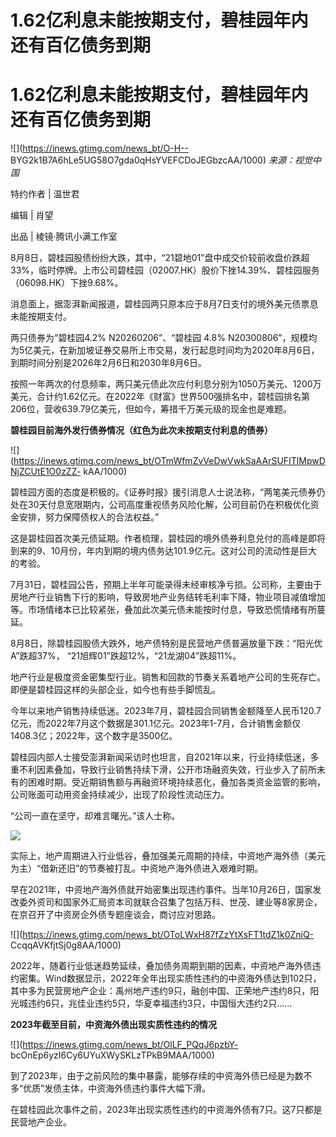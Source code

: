 # 1.62亿利息未能按期支付，碧桂园年内还有百亿债务到期

# 1.62亿利息未能按期支付，碧桂园年内还有百亿债务到期

![](https://inews.gtimg.com/news_bt/O-H--
BYG2k1B7A6hLe5UG58O7gda0qHsYVEFCDoJEGbzcAA/1000) _来源：视觉中国_

特约作者 | 温世君

编辑 | 肖望

出品 | 棱镜·腾讯小满工作室

8月8日，碧桂园股债纷纷大跌，其中，“21碧地01”盘中成交价较前收盘价跌超33%，临时停牌。上市公司碧桂园（02007.HK）股价下挫14.39%、碧桂园服务（06098.HK）下挫9.68%。

消息面上，据澎湃新闻报道，碧桂园两只原本应于8月7日支付的境外美元债票息未能按期支付。

两只债券为“碧桂园4.2% N20260206”、“碧桂园 4.8%
N20300806”，规模均为5亿美元，在新加坡证券交易所上市交易，发行起息时间均为2020年8月6日，到期时间分别是2026年2月6日和2030年8月6日。

按照一年两次的付息频率，两只美元债此次应付利息分别为1050万美元、1200万美元，合计约1.62亿元。在2022年《财富》世界500强排名中，碧桂园排名第206位，营收639.79亿美元，但如今，筹措千万美元级的现金也是难题。

**碧桂园目前海外发行债券情况（红色为此次未按期支付利息的债券）**

![](https://inews.gtimg.com/news_bt/OTmWfmZvVeDwVwkSaAArSUFITlMpwDNjZCUtE1O0zZZ-
kAA/1000)

碧桂园方面的态度是积极的。《证券时报》援引消息人士说法称，“两笔美元债券仍处在30天付息宽限期内，公司高度重视债务风险化解，公司目前仍在积极优化资金安排，努力保障债权人的合法权益。”

这是碧桂园首次美元债延期。作者梳理，碧桂园的境外债券利息兑付的高峰是即将到来的9、10月份，年内到期的境内债务达101.9亿元。这对公司的流动性是巨大的考验。

7月31日，碧桂园公告，预期上半年可能录得未经审核净亏损。公司称，主要由于房地产行业销售下行的影响，导致房地产业务结转毛利率下降，物业项目减值增加等。市场情绪本已比较紧张，叠加此次美元债未能按时付息，导致恐慌情绪有所蔓延。

8月8日，除碧桂园股债大跌外，地产债特别是民营地产债普遍放量下跌：“阳光优A”跌超37%， “21旭辉01”跌超12%，“21龙湖04”跌超11%。

地产行业是极度资金密集型行业。销售和回款的节奏关系着地产公司的生死存亡。即便是碧桂园这样的头部企业，如今也有些手脚慌乱。

今年以来地产销售持续低迷。2023年7月，碧桂园合同销售金额降至人民币120.7亿元，而2022年7月这个数据是301.1亿元。2023年1-7月，合计销售金额仅1408.3亿；2022年，这个数字是3500亿。

碧桂园内部人士接受澎湃新闻采访时也坦言，自2021年以来，行业持续低迷，多重不利因素叠加，导致行业销售持续下滑，公开市场融资失效，行业步入了前所未有的困难时期。受近期销售额与再融资环境持续恶化，叠加各类资金监管的影响，公司账面可动用资金持续减少，出现了阶段性流动压力。

“公司一直在坚守，却难言曙光。”该人士称。

![](https://inews.gtimg.com/news_bt/OrH42hFohBNjp8FwrdkH4S1y4fRbHAupfz8g2zCjLkEvsAA/1000)

实际上，地产周期进入行业低谷，叠加强美元周期的持续，中资地产海外债（美元为主）“借新还旧”的节奏被打乱。中资地产海外债进入艰难时期。

早在2021年，中资地产海外债就开始密集出现违约事件。当年10月26日，国家发改委外资司和国家外汇局资本司就联合召集了包括万科、世茂、建业等8家房企，在京召开了中资房企外债专题座谈会，商讨应对思路。

![](https://inews.gtimg.com/news_bt/OToLWxH87fZzYtXsFT1tdZ1k0ZniQ-
CcqqAVKfjtSj0g8AA/1000)

2022年，随着行业低迷趋势延续，叠加债务周期到期的因素，中资地产海外债违约密集。Wind数据显示，2022年全年出现实质性违约的中资海外债达到102只，其中多为民营房地产企业：禹州地产违约9只，融创中国、正荣地产违约8只，阳光城违约6只，兆佳业违约5只，华夏幸福违约3只，中国恒大违约2只……

**2023年截至目前，中资海外债出现实质性违约的情况**

![](https://inews.gtimg.com/news_bt/OlLF_PQqJ6pzbY-
bcOnEp6yzI6Cy6UYuXWySKLzTPkB9MAA/1000)

到了2023年，由于之前风险的集中暴露，能够存续的中资海外债已经是为数不多“优质”发债主体，中资海外债违约事件大幅下滑。

在碧桂园此次事件之前，2023年出现实质性违约的中资海外债有7只。这7只都是民营地产企业。

